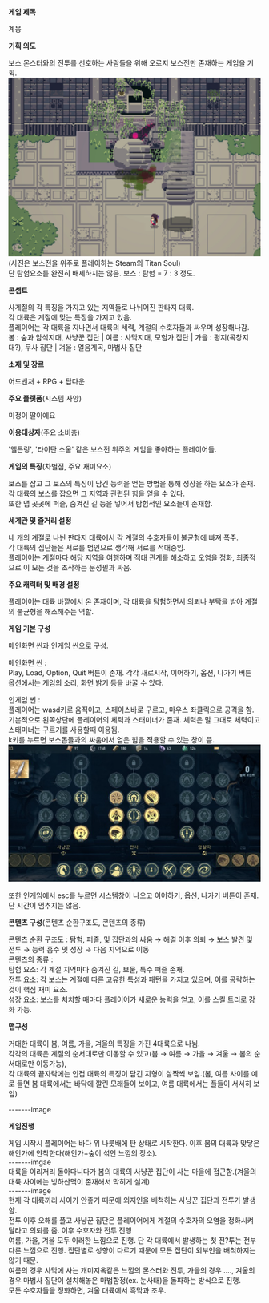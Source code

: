 <summary><b>게임 제목</b></summary>

계몽

<summary><b>기획 의도</b></summary>

보스 몬스터와의 전투를 선호하는 사람들을 위해 오로지 보스전만 존재하는 게임을 기획. <br>
![Titan Soul](./images/Titan_Soul.png)<br>
(사진은 보스전을 위주로 플레이하는 Steam의 Titan Soul)<br>
단 탐험요소를 완전히 배제하지는 않음. 보스 : 탐험 = 7 : 3 정도.

<summary><b>콘셉트</b></summary>

사계절의 각 특징을 가지고 있는 지역들로 나뉘어진 판타지 대륙.<br>
각 대륙은 계절에 맞는 특징을 가지고 있음.<br>
플레이어는 각 대륙을 지나면서 대륙의 세력, 계절의 수호자들과 싸우며 성장해나감.<br>
봄 : 숲과 암석지대, 사냥꾼 집단  |  여름 : 사막지대, 모험가 집단  |  가을 : 평지(곡창지대?), 무사 집단  |  겨울 : 얼음계곡, 마법사 집단

<summary><b>소재 및 장르</b></summary>

어드벤처 + RPG + 탑다운

<summary><b>주요 플랫폼</b>(시스템 사양)</summary>

미정이 딸이에요

<summary><b>이용대상자</b>(주요 소비층)</summary>

'엘든링', '타이탄 소울' 같은 보스전 위주의 게임을 좋아하는 플레이어들.

<summary><b>게임의 특징</b>(차별점, 주요 재미요소)</summary>

보스를 잡고 그 보스의 특징이 담긴 능력을 얻는 방법을 통해 성장을 하는 요소가 존재.<br>
각 대륙의 보스를 잡으면 그 지역과 관련된 힘을 얻을 수 있다.<br>
또한 맵 곳곳에 퍼즐, 숨겨진 길 등을 넣어서 탐험적인 요소들이 존재함.

<summary><b>세계관 및 줄거리 설정</b></summary>

네 개의 계절로 나뉜 판타지 대륙에서 각 계절의 수호자들이 불균형에 빠져 폭주.<br>
각 대륙의 집단들은 서로를 범인으로 생각해 서로를 적대중임.<br>
플레이어는 계절마다 해당 지역을 여행하며 적대 관계를 해소하고 오염을 정화, 최종적으로 이 모든 것을 조작하는 문성필과 싸움.

<summary><b>주요 캐릭터 및 배경 설정</b></summary>

플레이어는 대륙 바깥에서 온 존재이며, 각 대륙을 탐험하면서 의뢰나 부탁을 받아 계절의 불균형을 해소해주는 역할.

<summary><b>게임 기본 구성</b></summary>

메인화면 씬과 인게임 씬으로 구성.<br>

메인화면 씬 : <br>
Play, Load, Option, Quit 버튼이 존재. 각각 새로시작, 이어하기, 옵션, 나가기 버튼 <br>
옵션에서는 게임의 소리, 화면 밝기 등을 바꿀 수 있다.

인게임 씬 : <br>
플레이어는 wasd키로 움직이고, 스페이스바로 구르고, 마우스 좌클릭으로 공격을 함.<br>
기본적으로 왼쪽상단에 플레이어의 체력과 스태미너가 존재. 체력은 말 그대로 체력이고 스태미너는 구르기를 사용할때 이용됨.<br>
k키를 누르면 보스몹들과의 싸움에서 얻은 힘을 적용할 수 있는 창이 뜸.<br>
![Skill Tree](./images/Skill_Tree.png)

또한 인게임에서 esc를 누르면 시스템창이 나오고 이어하기, 옵션, 나가기 버튼이 존재. 단 시간이 멈추지는 않음.

<summary><b>콘텐츠 구성</b>(콘텐츠 순환구조도, 콘텐츠의 종류)</summary>

콘텐츠 순환 구조도 : 탐험, 퍼즐, 및 집단과의 싸움 → 해결 이후 의뢰 → 보스 발견 및 전투 → 능력 흡수 및 성장 → 다음 지역으로 이동<br>
콘텐츠의 종류 : <br>
탐험 요소: 각 계절 지역마다 숨겨진 길, 보물, 특수 퍼즐 존재.<br>
전투 요소: 각 보스는 계절에 따른 고유한 특성과 패턴을 가지고 있으며, 이를 공략하는 것이 핵심 재미 요소.<br>
성장 요소: 보스를 처치할 때마다 플레이어가 새로운 능력을 얻고, 이를 스킬 트리로 강화 가능.

<summary><b>맵구성</b></summary>

거대한 대륙이 봄, 여름, 가을, 겨울의 특징을 가진 4대륙으로 나뉨.<br>
각각의 대륙은 계절의 순서대로만 이동할 수 있고(봄 → 여름 → 가을 → 겨울 → 봄의 순서대로만 이동가능), <br>
각 대륙의 끝자락에는 인접 대륙의 특징이 담긴 지형이 살짝씩 보임.(봄, 여름 사이를 예로 들면 봄 대륙에서는 바닥에 깔린 모래들이 보이고, 여름 대륙에서는 풀들이 서서히 보임)<br>

-------image

<summary><b>게임진행</b></summary>

게임 시작시 플레이어는 바다 위 나룻배에 탄 상태로 시작한다. 이후 봄의 대륙과 맞닿은 해안가에 안착한다(해안가+숲이 섞인 느낌의 장소). <br>
-------imgae<br>
대륙을 이리저리 돌아다니다가 봄의 대륙의 사냥꾼 집단이 사는 마을에 접근함.(겨울의 대륙 사이에는 빙하산맥이 존재해서 막히게 설계)<br>
-------image<br>
현재 각 대륙끼리 사이가 안좋기 때문에 외지인을 배척하는 사냥꾼 집단과 전투가 발생함.<br>
전투 이후 오해를 풀고 사냥꾼 집단은 플레이어에게 계절의 수호자의 오염을 정화시켜 달라고 의뢰를 줌. 이후 수호자와 전투 진행 <br>
여름, 가을, 겨울 모두 이러한 느낌으로 진행. 단 각 대륙에서 발생하는 첫 전?투는 전부 다른 느낌으로 진행. 집단별로 성향이 다르기 때문에 모든 집단이 외부인을 배척하지는 않기 때문.<br>
여름의 경우 사막에 사는 개미지옥같은 느낌의 몬스터와 전투, 가을의 경우 ...., 겨울의 경우 마법사 집단이 설치해놓은 마법함정(ex. 눈사태)을 돌파하는 방식으로 진행. <br>
모든 수호자들을 정화하면, 겨울 대륙에서 흑막과 조우.
